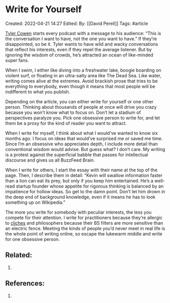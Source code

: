 # Write for Yourself
Created: 2022-04-21 14:27
Edited: 
By: [[David Perell]]
Tags: #article 

[Tyler Cowen](https://click.convertkit-mail.com/k0u68lkz7xs2u65304fl/6qheh8hpvm0ek3fo/aHR0cHM6Ly93d3cucGVyZWxsLmNvbS9wb2RjYXN0L3R5bGVyLWNvd2VuLXByb2R1Y3Rpb24tZnVuY3Rpb24=) starts every podcast with a message to his audience: “This is the conversation I want to have, not the one you want to have.” If they’re disappointed, so be it. Tyler wants to have wild and wacky conversations that reflect his interests, even if they repel the average listener. But by ignoring the wisdom of crowds, he’s attracted an ocean of like-minded super fans.  

When I swim, I either like diving into a freshwater lake, boogie boarding on violent surf, or floating in an ultra-salty area like The Dead Sea. Like water, writing comes alive at the extremes. Avoid brackish prose that tries to be everything to everybody, even though it means that most people will be indifferent to what you publish.  

Depending on the article, you can either write for yourself or one other person. Thinking about thousands of people at once will drive you crazy because you won’t know what to focus on. Don’t let a stadium of perspectives paralyze you. Pick one obsessive person to write for, and let them be a proxy for the kind of reader you want to attract.  

When I write for myself, I think about what I would’ve wanted to know six months ago. I focus on ideas that would’ve surprised me or saved me time. Since I’m an obsessive who appreciates depth, I include more detail than conventional wisdom would advise. But guess what? I don’t care. My writing is a protest against the superficial babble that passes for intellectual discourse and gives us all BuzzFeed Brain.  

When I write for others, I start the essay with their name at the top of the page. Then, I describe them in detail: “Kevin will swallow information faster than a lion can eat its prey, but only if you keep him entertained. He’s a well-read startup founder whose appetite for rigorous thinking is balanced by an impatience for hollow ideas. So get to the damn point. Don’t let him drown in the deep end of background knowledge, even if it means he has to look something up on Wikipedia.”  

The more you write for somebody with peculiar interests, the less you compete for their attention. I write for practitioners because they’re allergic to [cliches](https://click.convertkit-mail.com/k0u68lkz7xs2u65304fl/kkhmh6h8gk4vdpfl/aHR0cHM6Ly93d3cucGVyZWxsLmNvbS90d2VldHN0b3Jtcy9hdm9pZC1jbGljaGUtaWRlYXM=) and philosophers because their BS filters are more sensitive than an electric fence. Meeting the kinds of people you’d never meet in real life is the whole point of writing online, so escape the lukewarm middle and write for one obsessive person.

## Related:
1. 

## References:
1. 